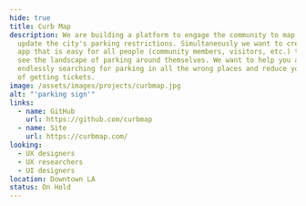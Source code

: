```yaml
---
hide: true
title: Curb Map
description: We are building a platform to engage the community to map and
  update the city's parking restrictions. Simultaneously we want to create an
  app that is easy for all people (community members, visitors, etc.) to use to
  see the landscape of parking around themselves. We want to help you avoid
  endlessly searching for parking in all the wrong places and reduce your risk
  of getting tickets.
image: /assets/images/projects/curbmap.jpg
alt: "'parking sign'"
links:
  - name: GitHub
    url: https://github.com/curbmap
  - name: Site
    url: https://curbmap.com/
looking:
  - UX designers
  - UX researchers
  - UI designers
location: Downtown LA
status: On Hold
---
```

